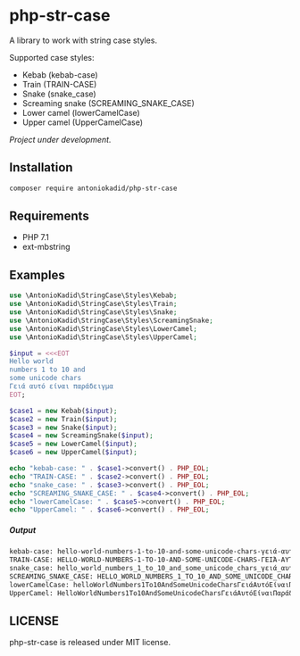 # php-str-case
A library to work with string case styles.

Supported case styles:

- Kebab (kebab-case)
- Train (TRAIN-CASE)
- Snake (snake_case)
- Screaming snake (SCREAMING_SNAKE_CASE)
- Lower camel (lowerCamelCase)
- Upper camel (UpperCamelCase)

*Project under development.*

## Installation

```bash
composer require antoniokadid/php-str-case
```

## Requirements
* PHP 7.1
* ext-mbstring

## Examples

```php
use \AntonioKadid\StringCase\Styles\Kebab;
use \AntonioKadid\StringCase\Styles\Train;
use \AntonioKadid\StringCase\Styles\Snake;
use \AntonioKadid\StringCase\Styles\ScreamingSnake;
use \AntonioKadid\StringCase\Styles\LowerCamel;
use \AntonioKadid\StringCase\Styles\UpperCamel;

$input = <<<EOT
Hello world
numbers 1 to 10 and 
some unicode chars
Γειά αυτό είναι παράδειγμα
EOT;

$case1 = new Kebab($input);
$case2 = new Train($input);
$case3 = new Snake($input);
$case4 = new ScreamingSnake($input);
$case5 = new LowerCamel($input);
$case6 = new UpperCamel($input);

echo "kebab-case: " . $case1->convert() . PHP_EOL;
echo "TRAIN-CASE: " . $case2->convert() . PHP_EOL;
echo "snake_case: " . $case3->convert() . PHP_EOL;
echo "SCREAMING_SNAKE_CASE: " . $case4->convert() . PHP_EOL;
echo "lowerCamelCase: " . $case5->convert() . PHP_EOL;
echo "UpperCamel: " . $case6->convert() . PHP_EOL;
```
##### Output
```bash
kebab-case: hello-world-numbers-1-to-10-and-some-unicode-chars-γειά-αυτό-είναι-παράδειγμα
TRAIN-CASE: HELLO-WORLD-NUMBERS-1-TO-10-AND-SOME-UNICODE-CHARS-ΓΕΙΆ-ΑΥΤΌ-ΕΊΝΑΙ-ΠΑΡΆΔΕΙΓΜΑ
snake_case: hello_world_numbers_1_to_10_and_some_unicode_chars_γειά_αυτό_είναι_παράδειγμα
SCREAMING_SNAKE_CASE: HELLO_WORLD_NUMBERS_1_TO_10_AND_SOME_UNICODE_CHARS_ΓΕΙΆ_ΑΥΤΌ_ΕΊΝΑΙ_ΠΑΡΆΔΕΙΓΜΑ
lowerCamelCase: helloWorldNumbers1To10AndSomeUnicodeCharsΓειάΑυτόΕίναιΠαράδειγμα
UpperCamel: HelloWorldNumbers1To10AndSomeUnicodeCharsΓειάΑυτόΕίναιΠαράδειγμα
```

## LICENSE

php-str-case is released under MIT license.